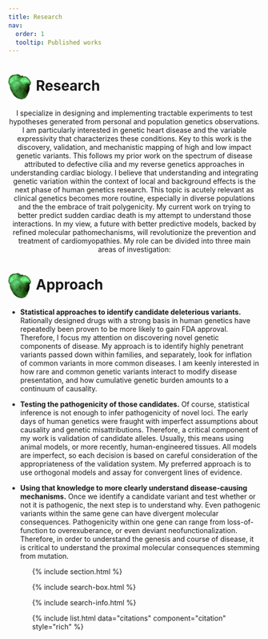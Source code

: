 ```yaml
---
title: Research
nav:
  order: 1
  tooltip: Published works
---
```


# <img src="heart_icon.jpg" alt="Research" style="width: 45px; height: 50px; margin-right: 10px; vertical-align: middle;">Research

<div style="text-align: center;">  
  
   <p>I specialize in designing and implementing tractable experiments to test hypotheses generated from personal and population genetics observations. I am particularly interested in genetic heart disease and the variable expressivity that characterizes these conditions. Key to this work is the discovery, validation, and mechanistic mapping of high and low impact genetic variants. This follows my prior work on the spectrum of disease attributed to defective cilia and my reverse genetics approaches in understanding cardiac biology. I believe that understanding and integrating genetic variation within the context of local and background effects is the next phase of human genetics research. This topic is acutely relevant as clinical genetics becomes more routine, especially in diverse populations and the the embrace of trait polygenicity. My current work on trying to better predict sudden cardiac death is my attempt to understand those interactions. In my view, a future with better predictive models, backed by refined molecular pathomechanisms, will revolutionize the prevention and treatment of cardiomyopathies.  My role can be divided into three main areas of investigation:
</p>

  
</div>


# <img src="heart_icon.jpg" alt="Research" style="width: 45px; height: 50px; margin-right: 10px; vertical-align: middle;">Approach

<div style="text-align: left;">
  <ul>
    <li><strong>Statistical approaches to identify candidate deleterious variants.</strong> Rationally designed drugs with a strong basis in human genetics have repeatedly been proven to be more likely to gain FDA approval. Therefore, I focus my attention on discovering novel genetic components of disease. My approach is to identify highly penetrant variants passed down within families, and separately, look for inflation of common variants in more common diseases. I am keenly interested in how rare and common genetic variants interact to modify disease presentation, and how cumulative genetic burden amounts to a continuum of causality.</li>
  </ul>
</div>
 
 <ul>
    <li><strong>Testing the pathogenicity of those candidates.</strong> Of course, statistical inference is not enough to infer pathogenicity of novel loci. The early days of human genetics were fraught with imperfect assumptions about causality and genetic misattributions. Therefore, a critical component of my work is validation of candidate alleles. Usually, this means using animal models, or more recently, human-engineered tissues. All models are imperfect, so each decision is based on careful consideration of the appropriateness of the validation system. My preferred approach is to use orthogonal models and assay for convergent lines of evidence.</li>
 </ul>
 
 <ul>
 <li><strong>Using that knowledge to more clearly understand disease-causing mechanisms.</strong> Once we identify a candidate variant and test whether or not it is pathogenic, the next step is to understand why. Even pathogenic variants within the same gene can have divergent molecular consequences. Pathogenicity within one gene can range from loss-of-function to overexuberance, or even deviant neofunctionalization. Therefore, in order to understand the genesis and course of disease, it is critical to understand the proximal molecular consequences stemming from mutation.</li>
<ul>


{% include section.html %}

{% include search-box.html %}

{% include search-info.html %}

{% include list.html data="citations" component="citation" style="rich" %}

